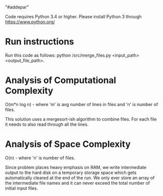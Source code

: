 "#addepar" 

Code requires Python 3.4 or higher. Please install Python 3 through https://www.python.org/

Run instructions
================
Run this code as follows: python <path to this folder>/src/merge_files.py <input_path> <output_file_path>.

Analysis of Computational Complexity
====================================
O(m*n log n) - where 'm' is avg number of lines in files and 'n' is number of files.

This solution uses a mergesort-ish algorithm to combine files. For each file it needs 
to also read through all the lines.

Analysis of Space Complexity
============================
O(n) - where 'n' is number of files.

Since problem places heavy emphasis on RAM, we write intermediate output to the hard disk 
on a temporary storage space which gets automatically cleared at the end of the run. We only
ever store an array of the intermediate file names and it can never exceed the total number
of initial input files.